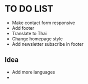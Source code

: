 # TO DO LIST

- Make contact form responsive
- Add footer
- Translate to Thai
- Change homepage style
- Add newsletter subscribe in footer


## Idea
- Add more languages
- 
